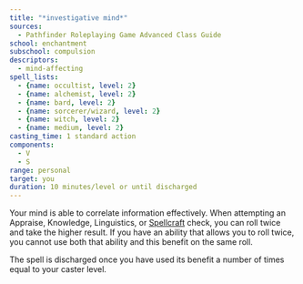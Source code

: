 ```yaml
---
title: "*investigative mind*"
sources:
  - Pathfinder Roleplaying Game Advanced Class Guide
school: enchantment
subschool: compulsion
descriptors:
  - mind-affecting
spell_lists:
  - {name: occultist, level: 2}
  - {name: alchemist, level: 2}
  - {name: bard, level: 2}
  - {name: sorcerer/wizard, level: 2}
  - {name: witch, level: 2}
  - {name: medium, level: 2}
casting_time: 1 standard action
components:
  - V
  - S
range: personal
target: you
duration: 10 minutes/level or until discharged
---
```


Your mind is able to correlate information effectively. When attempting an Appraise, Knowledge, Linguistics, or [Spellcraft](/skills/spellcraft/) check, you can roll twice and take the higher result. If you have an ability that allows you to roll twice, you cannot use both that ability and this benefit on the same roll.

The spell is discharged once you have used its benefit a number of times equal to your caster level.

